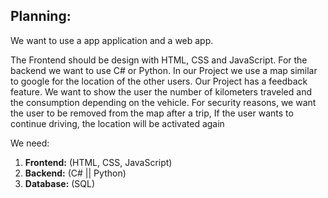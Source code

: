 ## Planning:

We want to use a app application and a web app.

The Frontend should be design with HTML, CSS and JavaScript. For the backend we want to use C# or Python. In our Project we use a map similar to google for the location of the other users. Our Project has a feedback feature. We want to show the user the number of kilometers traveled and the consumption depending on the vehicle. For security reasons, we want the user to be removed from the map after a trip, If the user wants to continue driving, the location will be activated again

We need: 

1. **Frontend:** (HTML, CSS, JavaScript) 
1. **Backend:** (C# || Python)
1. **Database:** (SQL) 
